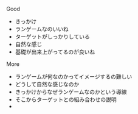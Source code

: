 
Good
- きっかけ
- ランゲームなのいいね
- ターゲットがしっかりしている
- 自然な感じ
- 基礎が出来上がってるのが良いね



More
- ランゲームが何なのかってイメージするの難しい
- どうして自然な感じなのか
- きっかけからなぜランゲームなのかという導線
- そこからターゲットとの組み合わせの説明
- 